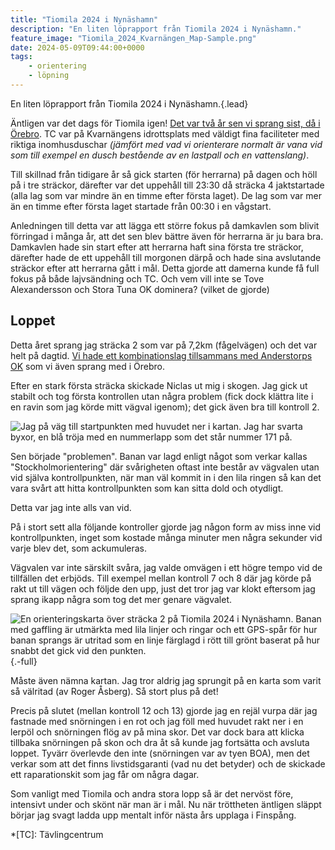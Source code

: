 ```yaml
---
title: "Tiomila 2024 i Nynäshamn"
description: "En liten löprapport från Tiomila 2024 i Nynäshamn."
feature_image: "Tiomila_2024_Kvarnängen_Map-Sample.png"
date: 2024-05-09T09:44:00+0000
tags:
    - orientering
    - löpning
---
```


En liten löprapport från Tiomila 2024 i Nynäshamn.{.lead}

Äntligen var det dags för Tiomila igen! [Det var två år sen vi sprang sist, då i Örebro](/2022/05/08/tiomila-2022-i-annaboda-orebro/). TC var på Kvarnängens idrottsplats med väldigt fina faciliteter med riktiga inomhusduschar *(jämfört med vad vi orienterare normalt är vana vid som till exempel en dusch bestående av en lastpall och en vattenslang)*.

Till skillnad från tidigare år så gick starten (för herrarna) på dagen och höll på i tre sträckor, därefter var det uppehåll till 23:30 då sträcka 4 jaktstartade (alla lag som var mindre än en timme efter första laget). De lag som var mer än en timme efter första laget startade från 00:30 i en vågstart.

Anledningen till detta var att lägga ett större fokus på damkavlen som blivit förringad i många år, att det sen blev bättre även för herrarna är ju bara bra. Damkavlen hade sin start efter att herrarna haft sina första tre sträckor, därefter hade de ett uppehåll till morgonen därpå och hade sina avslutande sträckor efter att herrarna gått i mål. Detta gjorde att damerna kunde få full fokus på både lajvsändning och TC. Och vem vill inte se Tove Alexandersson och Stora Tuna OK dominera? (vilket de gjorde)

## Loppet

Detta året sprang jag sträcka 2 som var på 7,2km (fågelvägen) och det var helt på dagtid. [Vi hade ett kombinationslag tillsammans med Anderstorps OK](http://online.10mila.se/index2.php?bibNumber=171) som vi även sprang med i Örebro.

Efter en stark första sträcka skickade Niclas ut mig i skogen. Jag gick ut stabilt och tog första kontrollen utan några problem (fick dock klättra lite i en ravin som jag körde mitt vägval igenom); det gick även bra till kontroll 2.

![Jag på väg till startpunkten med huvudet ner i kartan. Jag har svarta byxor, en blå tröja med en nummerlapp som det står nummer 171 på.](439604774_824865039664927_259979250381371700_n.jpg)

Sen började "problemen". Banan var lagd enligt något som verkar kallas "Stockholmorientering" där svårigheten oftast inte består av vägvalen utan vid själva kontrollpunkten, när man väl kommit in i den lila ringen så kan det vara svårt att hitta kontrollpunkten som kan sitta dold och otydligt. 

Detta var jag inte alls van vid.

På i stort sett alla följande kontroller gjorde jag någon form av miss inne vid kontrollpunkten, inget som kostade många minuter men några sekunder vid varje blev det, som ackumuleras.

Vägvalen var inte särskilt svåra, jag valde omvägen i ett högre tempo vid de tillfällen det erbjöds. Till exempel mellan kontroll 7 och 8 där jag körde på rakt ut till vägen och följde den upp, just det tror jag var klokt eftersom jag sprang ikapp några som tog det mer genare vägvalet.

![En orienteringskarta över sträcka 2 på Tiomila 2024 i Nynäshamn. Banan med gaffling är utmärkta med lila linjer och ringar och ett GPS-spår för hur banan sprangs är utritad som en linje färglagd i rött till grönt baserat på hur snabbt det gick vid den punkten.](Livelox_Tiomila-Nynashamn-Stafettligan-3-_Herrkavlen_2_GustavLindqvist.png "[Se hur jag sprang i Livelox](https://www.livelox.com/Viewer/Tiomila-Nynashamn-Stafettligan-3-/Herrkavlen/2?classId=708794&relayLeg=2)"){.-full}

Måste även nämna kartan. Jag tror aldrig jag sprungit på en karta som varit så välritad (av Roger Åsberg). Så stort plus på det!

Precis på slutet (mellan kontroll 12 och 13) gjorde jag en rejäl vurpa där jag fastnade med snörningen i en rot och jag föll med huvudet rakt ner i en lerpöl och snörningen flög av på mina skor. Det var dock bara att klicka tillbaka snörningen på skon och dra åt så kunde jag fortsätta och avsluta loppet. Tyvärr överlevde den inte (snörningen var av tyen BOA), men det verkar som att det finns livstidsgaranti (vad nu det betyder) och de skickade ett raparationskit som jag får om några dagar.

Som vanligt med Tiomila och andra stora lopp så är det nervöst före, intensivt under och skönt när man är i mål. Nu när tröttheten äntligen släppt börjar jag svagt ladda upp mentalt inför nästa års upplaga i Finspång.

*[TC]: Tävlingcentrum
